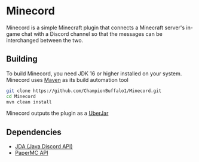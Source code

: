 # Minecord

Minecord is a simple Minecraft plugin that connects a Minecraft server's in-game chat with a Discord channel so that the
messages can be interchanged between the two.

## Building

To build Minecord, you need JDK 16 or higher installed on your system.
<br />
Minecord uses [Maven](https://maven.apache.org/) as its build automation tool

```bash
git clone https://github.com/ChampionBuffalo1/Minecord.git
cd Minecord
mvn clean install
```

Minecord outputs the plugin as a [UberJar](https://imagej.net/develop/uber-jars)

## Dependencies

* [JDA (Java Discord API)](https://github.com/DV8FromTheWorld/JDA)
* [PaperMC API](https://jd.papermc.io/paper/1.19/)
